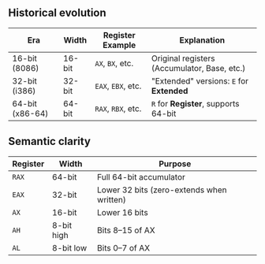 ## Historical evolution

|Era|Width|Register Example|Explanation|
|---|---|---|---|
|16-bit (8086)|16-bit|`AX`, `BX`, etc.|Original registers (Accumulator, Base, etc.)|
|32-bit (i386)|32-bit|`EAX`, `EBX`, etc.|"Extended" versions: `E` for **Extended**|
|64-bit (x86-64)|64-bit|`RAX`, `RBX`, etc.|`R` for **Register**, supports 64-bit|

## Semantic clarity

|Register|Width|Purpose|
|---|---|---|
|`RAX`|64-bit|Full 64-bit accumulator|
|`EAX`|32-bit|Lower 32 bits (zero-extends when written)|
|`AX`|16-bit|Lower 16 bits|
|`AH`|8-bit high|Bits 8–15 of AX|
|`AL`|8-bit low|Bits 0–7 of AX|